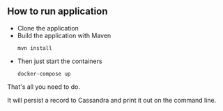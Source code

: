 ## How to run application

- Clone the application
- Build the application with Maven
  ```
  mvn install
  ```
- Then just start the containers
  ```
  docker-compose up
  ```
That's all you need to do.

It will persist a record to Cassandra and print it out on the command line.